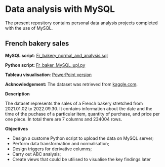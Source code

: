 # Data analysis with MySQL 
The present repository contains personal data analysis projects completed with the use of MySQL.

## French bakery sales
**MySQL script**: [Fr_bakery_normal_and_analysis.sql](https://github.com/SergeyTheGuy/Data_Analyst_Portfolio/blob/9bd247500cc1fa28e21e7455f42f020f3eadcc4b/MySQL_projects/Fr_bakery_normal_and_analysis.sql)

**Python script**: [Fr_baker_MySQL_upl.py](MySQL_projects/Fr_baker_upl_MySQL.py)

**Tableau visualisation**: [PowerPoint version](https://www.canva.com/design/DAF0PRhVen4/EHXqaP3kdV1S-YFftrn4oQ/view?utm_content=DAF0PRhVen4&utm_campaign=designshare&utm_medium=link&utm_source=editor)

**Acknowledgement:** The dataset was retrieved from [kaggle.com](https://www.kaggle.com/datasets/matthieugimbert/french-bakery-daily-sales). 

**Description**

The dataset represents the sales of a French bakery stretched from 2021.01.02 to 2022.09.30. It contains information about the date and the time of the puchase of a particular item, quantity of purchase, and price per one piece. In total there are 7 columns and 234004 rows. 

**Objectives**
* Design a custome Python script to upload the data on MySQL server;
* Perform data transformation and normalisation;
* Design triggers for derivative columns;
* Carry out ABC analysis;
* Create views that could be utilised to visualise the key findings later
